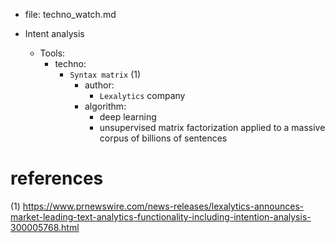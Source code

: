 
* file: techno_watch.md 

* Intent analysis
  * Tools:  
    * techno:
      * `Syntax matrix` (1)
        * author: 
          * `Lexalytics` company
        * algorithm:
          * deep learning  
          * unsupervised matrix factorization applied to a massive corpus of billions of sentences

# references

(1) https://www.prnewswire.com/news-releases/lexalytics-announces-market-leading-text-analytics-functionality-including-intention-analysis-300005768.html  